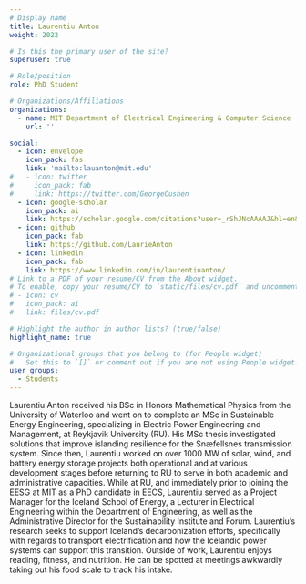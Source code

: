 ```yaml
---
# Display name
title: Laurentiu Anton
weight: 2022

# Is this the primary user of the site?
superuser: true

# Role/position
role: PhD Student

# Organizations/Affiliations
organizations:
  - name: MIT Department of Electrical Engineering & Computer Science
    url: ''

social:
  - icon: envelope
    icon_pack: fas
    link: 'mailto:lauanton@mit.edu'
#   - icon: twitter
#     icon_pack: fab
#     link: https://twitter.com/GeorgeCushen
  - icon: google-scholar
    icon_pack: ai
    link: https://scholar.google.com/citations?user=_rShJNcAAAAJ&hl=en&oi=ao
  - icon: github
    icon_pack: fab
    link: https://github.com/LaurieAnton
  - icon: linkedin
    icon_pack: fab
    link: https://www.linkedin.com/in/laurentiuanton/
# Link to a PDF of your resume/CV from the About widget.
# To enable, copy your resume/CV to `static/files/cv.pdf` and uncomment the lines below.
# - icon: cv
#   icon_pack: ai
#   link: files/cv.pdf

# Highlight the author in author lists? (true/false)
highlight_name: true

# Organizational groups that you belong to (for People widget)
#   Set this to `[]` or comment out if you are not using People widget.
user_groups:
  - Students
---
```

Laurentiu Anton received his BSc in Honors Mathematical Physics from the
University of Waterloo and went on to complete an MSc in Sustainable Energy
Engineering, specializing in Electric Power Engineering and Management, at
Reykjavik University (RU). His MSc thesis investigated solutions that improve
islanding resilience for the Snæfellsnes transmission system. Since then,
Laurentiu worked on over 1000 MW of solar, wind, and battery energy storage
projects both operational and at various development stages before returning to
RU to serve in both academic and administrative capacities. While at RU, and
immediately prior to joining the EESG at MIT as a PhD candidate in EECS,
Laurentiu served as a Project Manager for the Iceland School of Energy, a
Lecturer in Electrical Engineering within the Department of Engineering, as
well as the Administrative Director for the Sustainability Institute and Forum.
Laurentiu’s research seeks to support Iceland’s decarbonization efforts,
specifically with regards to transport electrification and how the Icelandic
power systems can support this transition. Outside of work, Laurentiu enjoys
reading, fitness, and nutrition. He can be spotted at meetings awkwardly taking
out his food scale to track his intake.
